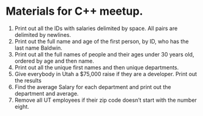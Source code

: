# Materials for C++ meetup.

1)	Print out all the IDs with salaries delimited by space.  All pairs are delimited by newlines.<br />
2)	Print out the full name and age of the first person, by ID, who has the last name Baldwin.<br />
3)	Print out all the full names of  people and their ages under 30 years old,  ordered by age and then name. <br />
4)	Print out all the unique first names and then unique departments.<br />
5)	Give everybody in Utah a $75,000 raise if they are a developer.  Print out the results<br />
6)	Find the average Salary for each department and print out the department and average.<br />
7)	Remove all UT employees if their zip code doesn’t start with the number eight.<br />

